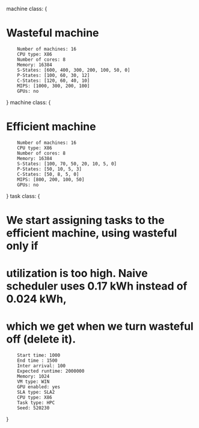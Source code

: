 machine class:
{
# Wasteful machine
        Number of machines: 16
        CPU type: X86
        Number of cores: 8
        Memory: 16384
        S-States: [600, 400, 300, 200, 100, 50, 0]
        P-States: [100, 60, 30, 12]
        C-States: [120, 60, 40, 10]
        MIPS: [1000, 300, 200, 100]
        GPUs: no
}
machine class:
{
# Efficient machine
        Number of machines: 16
        CPU type: X86
        Number of cores: 8
        Memory: 16384
        S-States: [100, 70, 50, 20, 10, 5, 0]
        P-States: [50, 10, 5, 3]
        C-States: [50, 8, 5, 0]
        MIPS: [800, 200, 100, 50]
        GPUs: no
}
task class:
{
# We start assigning tasks to the efficient machine, using wasteful only if 
# utilization is too high. Naive scheduler uses 0.17 kWh instead of 0.024 kWh,
# which we get when we turn wasteful off (delete it).
        Start time: 1000
        End time : 1500
        Inter arrival: 100
        Expected runtime: 2000000
        Memory: 1024
        VM type: WIN
        GPU enabled: yes
        SLA type: SLA2
        CPU type: X86
        Task type: HPC
        Seed: 520230
}